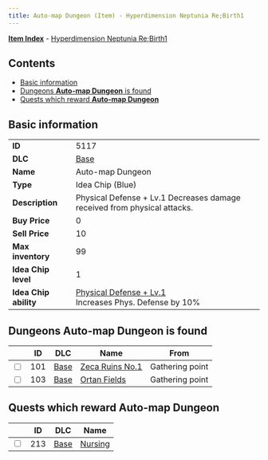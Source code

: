 ```yaml
---
title: Auto-map Dungeon (Item) - Hyperdimension Neptunia Re;Birth1
---
```


[**Item Index**](/neptunia/rb1/item/index.html) - [Hyperdimension Neptunia Re;Birth1](/neptunia/rb1)

## Contents

- [Basic information](#basic-information)
- [Dungeons **Auto-map Dungeon** is found](#dungeons-auto-map-dungeon-is-found)
- [Quests which reward **Auto-map Dungeon**](#quests-which-reward-auto-map-dungeon)

## Basic information

|   |   |
| -- | -- |
| **ID** | 5117 |
| **DLC** | [Base](/neptunia/rb1/dlc/1-base.html) |
| **Name** | Auto-map Dungeon |
| **Type** | Idea Chip (Blue) |
| **Description** | Physical Defense + Lv.1 Decreases damage received from physical attacks. |
| **Buy Price** | 0 |
| **Sell Price** | 10 |
| **Max inventory** | 99 |
| **Idea Chip level** | 1 |
| **Idea Chip ability** | [Physical Defense + Lv.1](/neptunia/rb1/avatar/1-9616-physical-defense-lv-1.html)<br />Increases Phys. Defense by 10% |


## Dungeons **Auto-map Dungeon** is found

|    | ID | DLC | Name | From |
| -- | -- | --- | ---- | ---- |
| <input type="checkbox" id="rb1-dungeon-1-101" class="trackbox" /> | 101 | [Base](/neptunia/rb1/dlc/1-base.html) | [Zeca Ruins No.1](/neptunia/rb1/dungeon/1-101-zeca-ruins-no-1.html) | Gathering point |
| <input type="checkbox" id="rb1-dungeon-1-103" class="trackbox" /> | 103 | [Base](/neptunia/rb1/dlc/1-base.html) | [Ortan Fields](/neptunia/rb1/dungeon/1-103-ortan-fields.html) | Gathering point |


## Quests which reward **Auto-map Dungeon**

|    | ID | DLC | Name |
| -- | -- | --- | ---- |
| <input type="checkbox" id="rb1-quest-1-213" class="trackbox" /> | 213 | [Base](/neptunia/rb1/dlc/1-base.html) | [Nursing](/neptunia/rb1/quest/1-213-nursing.html) |
